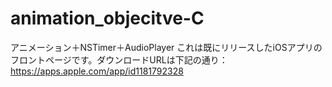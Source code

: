 # animation_objecitve-C

アニメーション＋NSTimer＋AudioPlayer
これは既にリリースしたiOSアプリのフロントページです。ダウンロードURLは下記の通り：
https://apps.apple.com/app/id1181792328
